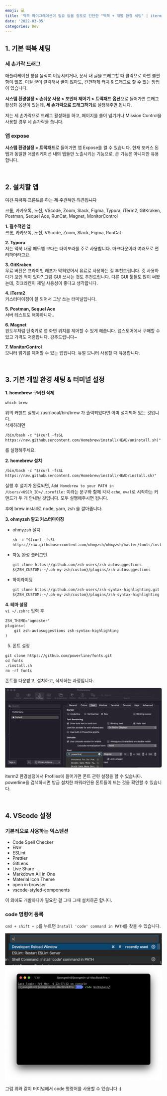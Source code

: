 ```yaml
---
emoji: 💻
title: '맥북 마이그레이션이 필요 없을 정도로 간단한 "맥북 + 개발 환경 세팅" | iterm2 + ohmyzsh 테마 설정 (m1 기준)'
date: '2022-03-05'
categories: Dev
---
```


## 1. 기본 맥북 세팅
### 세 손가락 드래그
애플리케이션 창을 움직여 이동시키거나, 문서 내 글을 드래그할 때 클릭으로 하면 불편함이 많죠. 이걸 굳이 클릭해서 끌지 않아도, 간편하게 터치 & 드래그로 할 수 있는 방법이 있습니다.

**시스템 환경설정 > 손쉬운 사용 > 포인터 제어기 > 트랙패드 옵션**으로 들어가면 드래그 활성화 옵션이 있는데, **세 손가락으로 드래그하기**로 설정해주면 됩니다.

저는 세 손가락으로 드래그 활성화를 하고, 페이지를 쓸어 넘기거나 Mission Control을 사용할 경우 네 손가락을 씁니다.

### 앱 expose

**시스템 환경설정 > 트랙패드**로 들어가면 앱 Expose를 켤 수 있습니다. 현재 포커스 된 탭과 동일한 애플리케이션 내의 탭들만 노출시키는 기능으로, 큰 기능은 아니지만 유용합니다.

&nbsp;

## 2. 설치할 앱
~~이건 지극히 프론트를 하는 제 주관적인 의견입니다~~

크롬, 카카오톡, 노션, VScode, Zoom, Slack, Figma, Typora, iTerm2, GitKraken, Postman, Sequel Ace, RunCat, Magnet, MonitorControl

**1. 필수적인 앱**  
크롬, 카카오톡, 노션, VScode, Zoom, Slack, Figma, RunCat

**2. Typora**  
저는 맥북 내장 메모앱 보다는 타이포라를 주로 사용합니다. 마크다운이라 여러모로 편리하더라고요.

**3. GitKraken**  
무료 버전은 프라이빗 레포가 막혀있어서 유료로 사용하는 걸 추천드립니다. 깃 사용하다가 꼬인 적이 있다? 그럼 GUI 쓰시는 것도 추천드립니다. 다른 GUI 툴들도 많이 써봤는데, 깃크라켄이 제일 사용성이 좋다고 생각합니다.

**4. iTerm2**  
커스터마이징이 잘 되어서 그냥 쓰는 터미널입니다.

**5. Postman, Sequel Ace**  
서버 테스트도 해야하니까..

**6. Magnet**  
윈도우처럼 단축키로 앱 화면 위치를 제어할 수 있게 해줍니다. 앱스토어에서 구매할 수 있고 가격도 저렴합니다. 강추드립니다~

**7. MonitorControl**  
모니터 밝기를 제어할 수 있는 앱입니다. 듀얼 모니터 사용할 때 유용합니다.

&nbsp;

## 3. 기본 개발 환경 세팅 & 터미널 설정

**1. homebrew 구버전 삭제**  
```
which brew
```
위의 커맨드 실행시 /usr/local/bin/brew 가 출력되었다면 이미 설치되어 있는 것입니다.  
삭제하려면  
```
/bin/bash -c "$(curl -fsSL https://raw.githubusercontent.com/Homebrew/install/HEAD/uninstall.sh)"
``` 
를 실행해주세요.

**2. homebrew 설치**
```
/bin/bash -c "$(curl -fsSL https://raw.githubusercontent.com/Homebrew/install/HEAD/install.sh)"
``` 
실행 후 설치가 완료되면, `Add Homebrew to your PATH in /Users/<USER_ID>/.zprofile:` 이라는 문구와 함께 각각 `echo`, `eval`로 시작하는 커맨드가 두 개 안내될 것입니다. 모두 실행해주시면 됩니다.

후에 brew install로 node, yarn, zsh 을 깔아줍니다.

**3. ohmyzsh 깔고 커스터마이징**  
- ohmyzsh 설치  
    ```
    sh -c "$(curl -fsSL https://raw.githubusercontent.com/ohmyzsh/ohmyzsh/master/tools/install.sh)"
    ```
- 자동 완성 플러그인  
    ```
    git clone https://github.com/zsh-users/zsh-autosuggestions ${ZSH_CUSTOM:-~/.oh-my-zsh/custom}/plugins/zsh-autosuggestions
    ```
- 하이라이팅  
    ```
    git clone https://github.com/zsh-users/zsh-syntax-highlighting.git ${ZSH_CUSTOM:-~/.oh-my-zsh/custom}/plugins/zsh-syntax-highlighting
    ```

**4. 테마 설정**  
`vi ~/.zshrc` 입력 후  
```
ZSH_THEME="agnoster"
plugins=(
    git zsh-autosuggestions zsh-syntax-highlighting
)
```

5. 폰트 설정

```
git clone https://github.com/powerline/fonts.git
cd fonts
./install.sh
rm -rf fonts
```
폰트를 다운받고, 설치하고, 삭제하는 과정입니다.

![](0.png)

iterm2 환경설정에서 Profiles에 들어가면 폰트 관련 설정을 할 수 있습니다. powerline을 검색하시면 방금 설치한 파워라인용 폰트들이 뜨는 것을 확인할 수 있습니다.

&nbsp;

## 4. VScode 설정

### 기본적으로 사용하는 익스텐션
- Code Spell Checker
- ENV
- ESLint
- Prettier
- GitLens
- Live Share
- Markdown All in One
- Material Icon Theme
- open in browser
- vscode-styled-components

이 외에도 개발하다가 필요한 걸 그때 그때 설치하곤 합니다.

### code 명령어 등록
`cmd + shift + p`를 누르면 `Install 'code' command in PATH`를 찾을 수 있습니다.

![](1.png)
![](2.png)

그럼 위와 같이 터미널에서 code 명령어를 사용할 수 있습니다 :)

```toc
```
